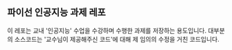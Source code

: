 ## 파이선 인공지능 과제 레포
이 레포는 교내 '인공지능' 수업을 수강하며 수행한 과제를 저장하는 용도입니다.
대부분의 소스코드는 '교수님이 제공해주신 코드'에 대해 제 임의의 수정을 거친 코드입니다.
